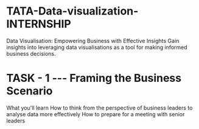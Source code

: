 # TATA-Data-visualization-INTERNSHIP
Data Visualisation: Empowering Business with Effective Insights Gain insights into leveraging data visualisations as a tool for making informed business decisions.

# TASK - 1 --- Framing the Business Scenario
What you'll learn
How to think from the perspective of business leaders to analyse data more effectively
How to prepare for a meeting with senior leaders

